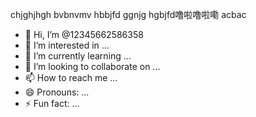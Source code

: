 chjghjhgh
bvbnvmv
hbbjfd
ggnjg
hgbjfd噜啦噜啦嘞
acbac






- 👋 Hi, I’m @12345662586358
- 👀 I’m interested in ...
- 🌱 I’m currently learning ...
- 💞️ I’m looking to collaborate on ...
- 📫 How to reach me ...
- 😄 Pronouns: ...
- ⚡ Fun fact: ...

<!---
12345662586358/12345662586358 is a ✨ special ✨ repository because its `README.md` (this file) appears on your GitHub profile.
You can click the Preview link to take a look at your changes.
--->
